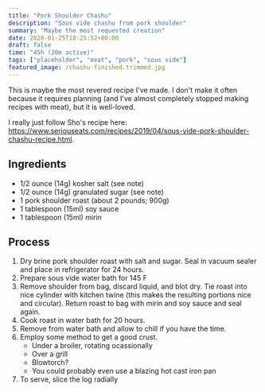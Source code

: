```yaml
---
title: "Pork Shoulder Chashu"
description: "Sous vide chashu from pork shoulder"
summary: "Maybe the most requested creation"
date: 2020-01-25T18:25:52+00:00
draft: false
time: "45h (20m active)"
tags: ["placeholder", "meat", "pork", "sous vide"]
featured_image: /chashu-finished.trimmed.jpg
---
```


This is maybe the most revered recipe I've made.  I don't make it often because it requires planning (and I've almost completely stopped making recipes with meat), but it is well-loved.

I really just follow Sho's recipe here: https://www.seriouseats.com/recipes/2019/04/sous-vide-pork-shoulder-chashu-recipe.html.

## Ingredients

- 1/2 ounce (14g) kosher salt (see note)
- 1/2 ounce (14g) granulated sugar (see note)
- 1 pork shoulder roast (about 2 pounds; 900g)
- 1 tablespoon (15ml) soy sauce
- 1 tablespoon (15ml) mirin

## Process

1. Dry brine pork shoulder roast with salt and sugar.  Seal in vacuum sealer and place in refrigerator for 24 hours.
1. Prepare sous vide water bath for 145 F
1. Remove shoulder from bag, discard liquid, and blot dry.  Tie roast into nice cylinder with kitchen twine (this makes the resulting portions nice and circular).  Return roast to bag with mirin and soy sauce and seal again.
1. Cook roast in water bath for 20 hours.
1. Remove from water bath and allow to chill if you have the time.
1. Employ some method to get a good crust.
   - Under a broiler, rotating ocassionally
   - Over a grill
   - Blowtorch?
   - You could probably even use a blazing hot cast iron pan
1. To serve, slice the log radially
